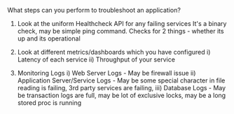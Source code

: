 What steps can you perform to troubleshoot an application?

1. Look at the uniform Healthcheck API for any failing services
   It's a binary check, may be simple ping command. Checks for 2 things - whether its up and its operational
   
2. Look at different metrics/dashboards which you have configured
   i)  Latency of each service
   ii) Throughput of your service
   
3. Monitoring Logs
   i) Web Server Logs - May be firewall issue
   ii) Application Server/Service Logs - May be some special character in file reading is failing, 3rd party services are failing, 
   iii) Database Logs - May be transaction logs are full, may be lot of exclusive locks, may be a long stored proc is running
